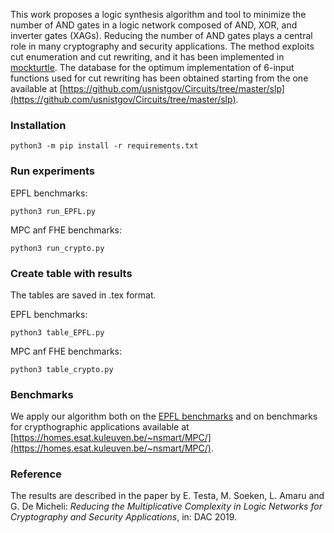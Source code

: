 This work proposes a logic synthesis
algorithm and tool to minimize the number of AND gates in a
logic network composed of AND, XOR, and inverter gates (XAGs). Reducing the number of AND gates plays a central role in many
cryptography and security applications.
The method exploits cut enumeration and cut rewriting, and it has been implemented in [mockturtle](https://github.com/lsils/mockturtle). The database for the optimum implementation of 6-input functions used for cut rewriting has been obtained starting from the one available at [https://github.com/usnistgov/Circuits/tree/master/slp](https://github.com/usnistgov/Circuits/tree/master/slp). 



### Installation

```
python3 -m pip install -r requirements.txt
```

### Run experiments

EPFL benchmarks: 

```
python3 run_EPFL.py
```

MPC anf FHE benchmarks: 

```
python3 run_crypto.py
```

### Create table with results 

The tables are saved in .tex format. 


EPFL benchmarks:

```
python3 table_EPFL.py
```

MPC anf FHE benchmarks: 

```
python3 table_crypto.py
```
### Benchmarks  

We apply our algorithm both on the [EPFL benchmarks](https://github.com/lsils/benchmarks) and on benchmarks for crypthographic applications available at [https://homes.esat.kuleuven.be/~nsmart/MPC/](https://homes.esat.kuleuven.be/~nsmart/MPC/). 

### Reference
The results are described in the paper by E. Testa, M. Soeken, L. Amaru and G. De Micheli: *Reducing the Multiplicative Complexity in Logic Networks for Cryptography and Security Applications*, in: DAC 2019.
